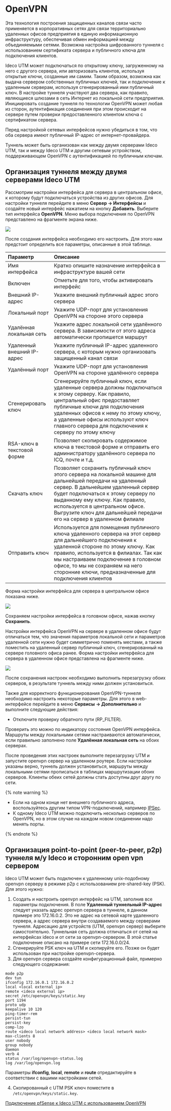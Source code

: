 # OpenVPN

Эта технология построения защищенных каналов связи часто применяется в корпоративных сетях для связи территориально удаленных офисов предприятия в единую информационную инфраструктуру, обеспечивая обмен информацией между объединяемыми сетями. Возможна настройка шифрованного туннеля с использованием сертификата сервера и публичного ключа для подключения клиентов.

Ideco UTM может подключаться по открытому ключу, загруженному на него с другого сервера, или авторизовать клиентов, используя открытые ключи, созданные им самим. Таким образом, возможна как выдача сервером собственных публичных ключей, так и подключение к удаленным серверам, используя сгенерированный ими публичный ключ. В настройке туннеля участвуют два сервера, как правило, являющиеся шлюзами в сеть Интернет из локальной сети предприятия. Инициировать создание туннеля по технологии OpenVPN может любая из сторон, аутентификация соединения при этом происходит на сервере путем проверки предоставленного клиентом ключа с сертификатом сервера.

Перед настройкой сетевых интерфейсов нужно убедиться в том, что оба сервера имеют публичный IP-адрес от интернет-провайдера.

Туннель может быть организован как между двумя серверами Ideco UTM, так и между Ideco UTM и другим сетевым устройством, поддерживающем OpenVPN с аутентификацией по публичным ключам.

## Организация туннеля между двумя серверами Ideco UTM

Рассмотрим настройки интерфейса для сервера в центральном офисе, к которому будут подключаться устройства из других офисов. Для настройки туннеля перейдите в меню **Сервер -&gt; Интерфейсы** и создайте новый интерфейс нажатием на кнопку **Добавить**. Выберите тип интерфейса **OpenVPN**. Меню выбора подключения по OpenVPN представлено на фрагменте экрана ниже.

![](../../../../_images/12025890.jpg)

После создания интерфейса необходимо его настроить. Для этого нам предстоит определить все параметры, описанные в этой таблице.

| Параметр  | Описание  |
| :--- | :--- |
| Имя интерфейса | Кратко опишите назначение интерфейса в инфраструктуре вашей сети |
| Включен |  Отметьте для того, чтобы активировать интерфейс |
| Внешний IP-адрес | Укажите внешний публичный адрес этого сервера |
| Локальный порт | Укажите UDP-порт для установления OpenVPN на стороне этого сервера |
| Удалённая локальная сеть | Укажите адрес локальной сети удалённого сервера. В зависимости от этого адреса автоматически пропишется маршрут |
| Удаленный внешний IP-адрес | Укажите публичный IP-адрес удаленного сервера, с которым нужно организовать защищенный канал связи |
| Удалённый порт | Укажите UDP-порт для установления OpenVPN на стороне удалённого сервера |
| Сгенерировать ключ | Сгенерируйте публичный ключ, если удаленные сервера должны подключаться к этому серверу. Как правило, центральный офис предоставляет публичные ключи для подключения удаленных офисов к нему по этому ключу, а удаленные офисы используют ключ главного сервера для подключения к серверу по этому ключу |
| RSA-ключ в текстовой форме | Позволяет скопировать содержимое ключа в текстовой форме и отправить его администратору удалённого сервера по ICQ, почте и т.д. |
| Скачать ключ | Позволяет сохранить публичный ключ этого сервера на локальной машине для дальнейшей передачи на удаленный сервер. В дальнейшем удаленный сервер будет подключаться к этому серверу по выданному ему ключу. Как правило, используется в центральном офисе. Выгрузите ключ для дальнейшей передачи его на сервер в удаленном филиале |
| Отправить ключ | Используется для помещения публичного ключа удаленного сервера на этот сервер для дальнейшего подключения к удаленной стороне по этому ключу. Как правило, используется в филиалах. Так как мы настраиваем подключение в головном офисе, то мы не сохраняем на него сторонние ключи, предназначенные для подключения клиентов |

Форма настройки интерфейса для сервера в центральном офисе показана ниже.

![](../../../../_images/vpn-7-9-.png)

Сохраняем настройки интерфейса в головном офисе, нажав кнопку **Сохранить**.

Настройки интерфейса OpenVPN на сервере в удаленном офисе будут отличаться тем, что значения параметров локальной сети и параметров удаленной сети нужно будет симметрично поменять местами, а также поместить на удаленный сервер публичный ключ, сгенерированный на сервере головного офиса ранее. Форма настройки интерфейса для сервера в удаленном офисе представлена на фрагменте ниже.

![](../../../../_images/5832803.png)

После сохранения настроек необходимо выполнить перезагрузку обоих серверов, в результате туннель между ними должен установиться.

Также для корректного функционирования OpenVPN-туннеля необходимо настроить некоторые параметры. Для этого в web-интерфейсе перейдите в меню **Сервисы** **-&gt; Дополнительно** и выполните следующие действия:

* Отключите проверку обратного пути \(RP\_FILTER\).

Проверить это можно по индикатору состояния OpenVPN интерфейса. Маршруты между локальными сетями настраиваются автоматически, если правильно заполнено поле **Удалённая локальная сеть** на обоих серверах.

После проведения этих настроек выполните перезагрузку UTM и запустите openvpn сервер на удаленном роутере. Если настройки указаны верно, туннель должен установиться, маршруты между локальными сетями прописаться в таблицах маршрутизации обоих серверов. Клиенты обеих сетей должны стать доступны друг другу по сети.

{% note warning %}

* Если на одном конце нет внешнего публичного адреса, воспользуйтесь другим типом VPN-подключений, например [IPSec](ipsec/). 
* К одному Ideco UTM можно подключить несколько серверов по OpenVPN, но в этом случае на каждом новом соединении надо менять порты.

{% endnote %}

## Организация point-to-point \(peer-to-peer, p2p\) туннеля м/у Ideco и сторонним open vpn сервером

Ideco UTM может быть подключен к удаленному unix-подобному openvpn серверу в режиме p2p с использованием pre-shared-key \(PSK\). Для этого нужно:

1. Создать и настроить openvpn интерфейс на UTM, заполнив все параметры подключения. В поле **Удаленный туннельный IP-адрес** следует указать адрес openvpn сервера в туннеле, в данном примере это 172.16.0.2. Это не адрес на сетевой карте удаленного сервера, а адрес сервера внутри создаваемого между серверами туннеля. Адресацию для устройств \(UTM, openvpn сервер\) выберите самостоятельно. Туннельная сеть должна отличаться от сетей на интерфейсах ideco и от сети за openvpn-сервером. В этой статье подключение описано на примере сети 172.16.0.0/24.
2. Сгенерируйте PSK ключ на UTM и скопируйте его. Позже он будет использован при настройке openvpn-сервера.
3. Для openvpn сервера создайте конфигурационный файл, примерно следующего содержания:

```text
mode p2p
dev tun
ifconfig 172.16.0.1 172.16.0.2
local <local external ip>
remote <ideco external ip>
secret /etc/openvpn/keys/static.key
port 1194
proto udp
keepalive 10 120
ping-timer-rem
persist-tun
persist-key
comp-lzo
route <ideco local network address> <ideco local network mask>
max-clients 8
user nobody
group nobody
daemon
verb 4
status /var/log/openvpn-status.log
log /var/log/openvpn.log
```

Параметры **ifconfig**, **local**, **remote** и **route** отредактируйте в соответствии с вашими настройками сетей.

4. Скопированный с UTM PSK ключ поместите в `/etc/openvpn/keys/static.key`.

[Подключение pfSense к Ideco UTM с использованием OpenVPN](podklyuchenie_pfsense_k_ideco_utm_s_ispolzovaniem_openvpn.md)

